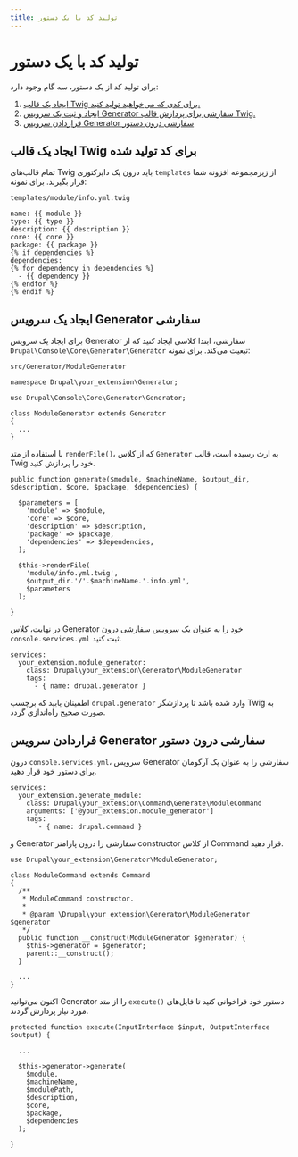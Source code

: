 ```yaml
---
title: تولید کد با یک دستور
---
```

# تولید کد با یک دستور

برای تولید کد از یک دستور، سه گام وجود دارد:

1. [ایجاد یک قالب Twig برای کدی که می‌خواهید تولید کنید.](#twig-template)
2. [ایجاد و ثبت یک سرویس Generator سفارشی برای پردازش قالب Twig.](#generator-service)
3. [قراردادن سرویس Generator سفارشی درون دستور](#inject-service)

<a name="twig-template"></a>
## ایجاد یک قالب Twig برای کد تولید شده

تمام قالب‌های Twig باید درون یک دایرکتوری `templates` از زیرمجموعه افزونه شما قرار بگیرند. برای نمونه:

`templates/module/info.yml.twig`

```
name: {{ module }}
type: {{ type }}
description: {{ description }}
core: {{ core }}
package: {{ package }}
{% if dependencies %}
dependencies:
{% for dependency in dependencies %}
  - {{ dependency }}
{% endfor %}
{% endif %}
```
<a name="generator-service"></a>
## ایجاد یک سرویس Generator سفارشی

برای ایجاد یک سرویس Generator سفارشی، ابتدا کلاسی ایجاد کنید که از `Drupal\Console\Core\Generator\Generator` تبعیت می‌کند. برای نمونه:

`src/Generator/ModuleGenerator`

```
namespace Drupal\your_extension\Generator;

use Drupal\Console\Core\Generator\Generator;

class ModuleGenerator extends Generator
{
  ...
}
```

با استفاده از متد `renderFile()`، که از کلاس `Generator` به ارث رسیده است، قالب Twig خود را پردازش کنید.

```
public function generate($module, $machineName, $output_dir, $description, $core, $package, $dependencies) {

  $parameters = [
    'module' => $module,
    'core' => $core,
    'description' => $description,
    'package' => $package,
    'dependencies' => $dependencies,
  ];

  $this->renderFile(
    'module/info.yml.twig',
    $output_dir.'/'.$machineName.'.info.yml',
    $parameters
  );

}
```

در نهایت، کلاس Generator خود را به عنوان یک سرویس سفارشی درون `console.services.yml` ثبت کنید.

```
services:
  your_extension.module_generator:
    class: Drupal\your_extension\Generator\ModuleGenerator
    tags:
      - { name: drupal.generator }
```

اطمینان یابید که برچسب `drupal.generator` وارد شده باشد تا پردازشگر Twig به صورت صحیح راه‌اندازی گردد.

<a name="inject-service"></a>
## قراردادن سرویس Generator سفارشی درون دستور

درون `console.services.yml`، سرویس Generator سفارشی را به عنوان یک آرگومان برای دستور خود قرار دهید.

```
services:
  your_extension.generate_module:
    class: Drupal\your_extension\Command\Generate\ModuleCommand
    arguments: ['@your_extension.module_generator']
    tags:
       - { name: drupal.command }
```

و Generator سفارشی را درون پارامتر constructor از کلاس Command قرار دهید.

```
use Drupal\your_extension\Generator\ModuleGenerator;

class ModuleCommand extends Command
{
  /**
   * ModuleCommand constructor.
   *
   * @param \Drupal\your_extension\Generator\ModuleGenerator $generator
   */
  public function __construct(ModuleGenerator $generator) {
    $this->generator = $generator;
    parent::__construct();
  }
   
  ...
}
```

اکنون می‌توانید Generator را از متد `execute()` دستور خود فراخوانی کنید تا فایل‌های مورد نیاز پردازش گردند.

```
protected function execute(InputInterface $input, OutputInterface $output) {
  
  ...
  
  $this->generator->generate(
    $module,
    $machineName,
    $modulePath,
    $description,
    $core,
    $package,
    $dependencies
  );
  
}
```
